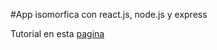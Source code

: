 #App isomorfica con react.js, node.js y express

Tutorial en esta [pagina](http://vincentblog.me/posts/como-crear-una-app-isomorfica-con-react-y-node)